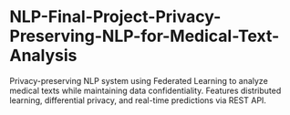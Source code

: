 # NLP-Final-Project-Privacy-Preserving-NLP-for-Medical-Text-Analysis
Privacy-preserving NLP system using Federated Learning to analyze medical texts while maintaining data confidentiality. Features distributed learning, differential privacy, and real-time predictions via REST API.
